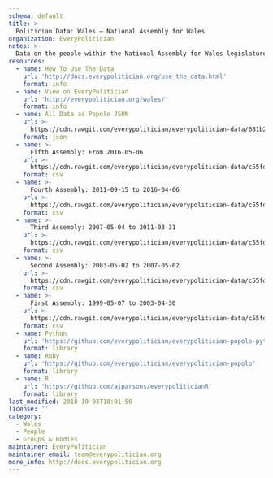 ```yaml
---
schema: default
title: >-
  Politician Data: Wales — National Assembly for Wales
organization: EveryPolitician
notes: >-
  Data on the people within the National Assembly for Wales legislature of Wales.
resources:
  - name: How To Use The Data
    url: 'http://docs.everypolitician.org/use_the_data.html'
    format: info
  - name: View on EveryPolitician
    url: 'http://everypolitician.org/wales/'
    format: info
  - name: All Data as Popolo JSON
    url: >-
      https://cdn.rawgit.com/everypolitician/everypolitician-data/681b20db38fb7bacfabbc933cf1874d55f8328f7/data/Wales/Assembly/ep-popolo-v1.0.json
    format: json
  - name: >-
      Fifth Assembly: From 2016-05-06
    url: >-
      https://cdn.rawgit.com/everypolitician/everypolitician-data/c55fd0327d01fa59a36e141436c230abf466fac4/data/Wales/Assembly/term-5.csv
    format: csv
  - name: >-
      Fourth Assembly: 2011-09-15 to 2016-04-06
    url: >-
      https://cdn.rawgit.com/everypolitician/everypolitician-data/c55fd0327d01fa59a36e141436c230abf466fac4/data/Wales/Assembly/term-4.csv
    format: csv
  - name: >-
      Third Assembly: 2007-05-04 to 2011-03-31
    url: >-
      https://cdn.rawgit.com/everypolitician/everypolitician-data/c55fd0327d01fa59a36e141436c230abf466fac4/data/Wales/Assembly/term-3.csv
    format: csv
  - name: >-
      Second Assembly: 2003-05-02 to 2007-05-02
    url: >-
      https://cdn.rawgit.com/everypolitician/everypolitician-data/c55fd0327d01fa59a36e141436c230abf466fac4/data/Wales/Assembly/term-2.csv
    format: csv
  - name: >-
      First Assembly: 1999-05-07 to 2003-04-30
    url: >-
      https://cdn.rawgit.com/everypolitician/everypolitician-data/c55fd0327d01fa59a36e141436c230abf466fac4/data/Wales/Assembly/term-1.csv
    format: csv
  - name: Python
    url: 'https://github.com/everypolitician/everypolitician-popolo-python'
    format: library
  - name: Ruby
    url: 'https://github.com/everypolitician/everypolitician-popolo'
    format: library
  - name: R
    url: 'https://github.com/ajparsons/everypoliticianR'
    format: library
last_modified: 2018-10-03T18:01:50
license: ''
category:
  - Wales
  - People
  - Groups & Bodies
maintainer: EveryPolitician
maintainer_email: team@everypolitician.org
more_info: http://docs.everypolitician.org
---
```

